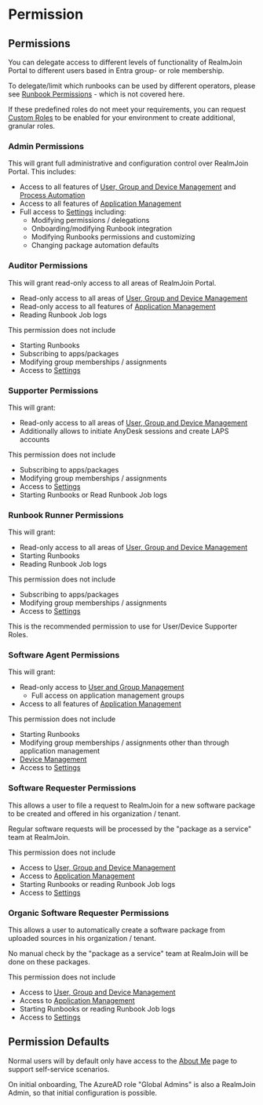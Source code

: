 # Permission

## Permissions

You can delegate access to different levels of functionality of RealmJoin Portal to different users based in Entra group- or role membership.&#x20;

To delegate/limit which runbooks can be used by different operators, please see [Runbook Permissions](../automation/runbooks/runbook-permissions.md) - which is not covered here.

If these predefined roles do not meet your requirements, you can request [Custom Roles](custom-roles/) to be enabled for your environment to create additional, granular roles.

### Admin Permissions

This will grant full administrative and configuration control over RealmJoin Portal. This includes:

* Access to all features of [User, Group and Device Management](../ugd-management/user-group-device-management.md) and [Process Automation](../automation/runbooks/)
* Access to all features of [Application Management](broken-reference)
* Full access to [Settings](settings.md) including:
  * Modifying permissions / delegations
  * Onboarding/modifying Runbook integration
  * Modifying Runbooks permissions and customizing
  * Changing package automation defaults

### Auditor Permissions

This will grant read-only access to all areas of RealmJoin Portal.&#x20;

* Read-only access to all areas of [User, Group and Device Management](../ugd-management/user-group-device-management.md)&#x20;
* Read-only access to all features of [Application Management](broken-reference)
* Reading Runbook Job logs

This permission does not include

* Starting Runbooks&#x20;
* Subscribing to apps/packages
* Modifying group memberships / assignments
* Access to [Settings](settings.md)

### Supporter Permissions

This will grant:

* Read-only access to all areas of [User, Group and Device Management](../ugd-management/user-group-device-management.md)&#x20;
* Additionally allows to initiate AnyDesk sessions and create LAPS accounts

This permission does not include

* Subscribing to apps/packages
* Modifying group memberships / assignments
* Access to [Settings](settings.md)
* Starting Runbooks or Read Runbook Job logs

### Runbook Runner Permissions

This will grant:

* Read-only access to all areas of [User, Group and Device Management](../ugd-management/user-group-device-management.md)&#x20;
* Starting Runbooks&#x20;
* Reading Runbook Job logs

This permission does not include

* Subscribing to apps/packages
* Modifying group memberships / assignments
* Access to [Settings](settings.md)

This is the recommended permission to use for User/Device Supporter Roles.

### Software Agent Permissions

This will grant:

* Read-only access to [User and Group Management](../ugd-management/user-group-device-management.md)
  * Full access on application management groups
* Access to all features of [Application Management](broken-reference)

This permission does not include

* Starting Runbooks&#x20;
* Modifying group memberships / assignments other than through application management
* [Device Management](../ugd-management/user-list/)
* Access to [Settings](settings.md)

### Software Requester Permissions

This allows a user to file a request to RealmJoin for a new software package to be created and offered in his organization / tenant.

Regular software requests will be processed by the "package as a service" team at RealmJoin.

This permission does not include

* Access to [User, Group and Device Management](../ugd-management/user-group-device-management.md)&#x20;
* Access to [Application Management](broken-reference)
* Starting Runbooks or reading Runbook Job logs
* Access to [Settings](settings.md)

### Organic Software Requester Permissions

This allows a user to automatically create a software package from uploaded sources in his organization / tenant.

No manual check by the "package as a service" team at RealmJoin will be done on these packages.

This permission does not include

* Access to [User, Group and Device Management](../ugd-management/user-group-device-management.md)&#x20;
* Access to [Application Management](broken-reference)
* Starting Runbooks or reading Runbook Job logs
* Access to [Settings](settings.md)

## Permission Defaults

Normal users will by default only have access to the [About Me](../ugd-management/about-me.md) page to support self-service scenarios.

On initial onboarding, The AzureAD role "Global Admins" is also a RealmJoin Admin, so that initial configuration is possible.&#x20;
